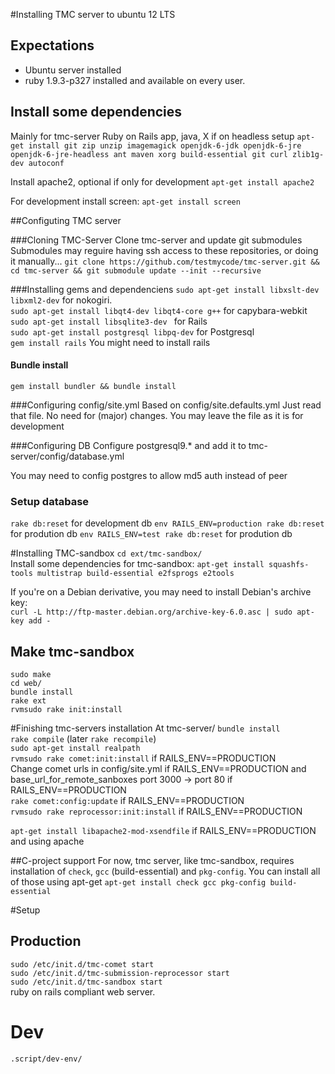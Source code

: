 #Installing TMC server to ubuntu 12 LTS
## Expectations
* Ubuntu server installed
* ruby 1.9.3-p327 installed and available on every user.

## Install some dependencies
Mainly for tmc-server Ruby on Rails app, java, X if on headless setup
`apt-get install git zip unzip imagemagick openjdk-6-jdk openjdk-6-jre openjdk-6-jre-headless ant maven xorg build-essential git curl zlib1g-dev autoconf`

Install apache2, optional if only for development
`apt-get install apache2`

For development install screen:
`apt-get install screen`

##Configuting TMC server

###Cloning TMC-Server
Clone tmc-server and update git submodules
Submodules may reguire having ssh access to these repositories, or doing it manually...
`git clone https://github.com/testmycode/tmc-server.git && cd tmc-server && git submodule update --init --recursive`

###Installing gems and dependenciens
 `sudo apt-get install libxslt-dev libxml2-dev` for nokogiri.  
`sudo apt-get install libqt4-dev libqt4-core g++` for capybara-webkit  
`sudo apt-get install libsqlite3-dev ` for Rails  
`sudo apt-get install postgresql libpq-dev` for Postgresql  
`gem install rails` You might need to install rails  

#### Bundle install
`gem install bundler && bundle install`  

###Configuring config/site.yml
Based on config/site.defaults.yml
Just read that file. No need for (major) changes. You may leave the file as it is for development

###Configuring DB
Configure postgresql9.* and add it to tmc-server/config/database.yml

You may need to config postgres to allow md5 auth instead of peer
### Setup database
`rake db:reset` for development db
`env RAILS_ENV=production rake db:reset` for prodution db
`env RAILS_ENV=test rake db:reset` for prodution db


#Installing TMC-sandbox
`cd ext/tmc-sandbox/`  
Install some dependencies for tmc-sandbox: 
`apt-get install squashfs-tools multistrap build-essential e2fsprogs e2tools`  

If you're on a Debian derivative, you may need to install Debian's archive key:  
`curl -L http://ftp-master.debian.org/archive-key-6.0.asc | sudo apt-key add -`  

## Make tmc-sandbox
`sudo make`  
`cd web/`  
`bundle install`  
`rake ext`  
`rvmsudo rake init:install`  


#Finishing tmc-servers installation
At tmc-server/  `bundle install`  
`rake compile` (later `rake recompile`)  
`sudo apt-get install realpath`  
`rvmsudo rake comet:init:install`  if RAILS_ENV==PRODUCTION  
Change comet urls in config/site.yml  if RAILS_ENV==PRODUCTION and base_url_for_remote_sanboxes port 3000 -> port 80 if RAILS_ENV==PRODUCTION  
`rake comet:config:update` if RAILS_ENV==PRODUCTION  
`rvmsudo rake reprocessor:init:install`  if RAILS_ENV==PRODUCTION  

`apt-get install libapache2-mod-xsendfile`  if RAILS_ENV==PRODUCTION and using apache  

##C-project support
For now, tmc server, like tmc-sandbox, requires installation of `check`, `gcc` (build-essential) and `pkg-config`. You can install all of those using apt-get
`apt-get install check gcc pkg-config build-essential`

#Setup
## Production
`sudo /etc/init.d/tmc-comet start`  
`sudo /etc/init.d/tmc-submission-reprocessor start`  
`sudo /etc/init.d/tmc-sandbox start`  
ruby on rails compliant web server.
# Dev
`.script/dev-env/`
